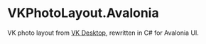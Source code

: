 # VKPhotoLayout.Avalonia
VK photo layout from [VK Desktop](https://github.com/danyadev/vk-desktop/blob/master/src/components/messages/chat/attachments/photosLayout.js), rewritten in C# for Avalonia UI.
